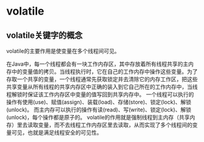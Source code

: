 # volatile

## volatile关键字的概念

volatile的主要作用是使变量在多个线程间可见。

  在Java中，每一个线程都会有一块工作内存区，其中存放着所有线程共享的主内存中的变量值的拷贝。当线程执行时，它在自己的工作内存中操作这些变量。为了存取一个共享的变量，一个线程通常先获取锁定并去清除它的内存工作区，把这些共享变量从所有线程的共享内存区中正确的装入到它自己所在的工作内存中，当线程解锁时保证该工作内存区中变量的值写回到共享内存中。
  一个线程可以执行的操作有使用(use)、赋值(assign)、装载(load)、存储(store)、锁定(lock)、解锁(unlock)。
  而主内存可以执行的操作有读(read)、写(write)、锁定(lock)、解锁(unlock)，每个操作都是原子的。
  volatile的作用就是强制线程到主内存（共享内存）里去读取变量，而不去线程工作内存区里去读取，从而实现了多个线程间的变量可见，也就是满足线程安全的可见性。



